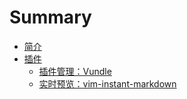 # Summary

* [简介](README.md)
* [插件](Plugin/README.md)
    * [插件管理：Vundle](Plugin/Vundle.md)
    * [实时预览：vim-instant-markdown](Plugin/vim-instant-markdown.md)

